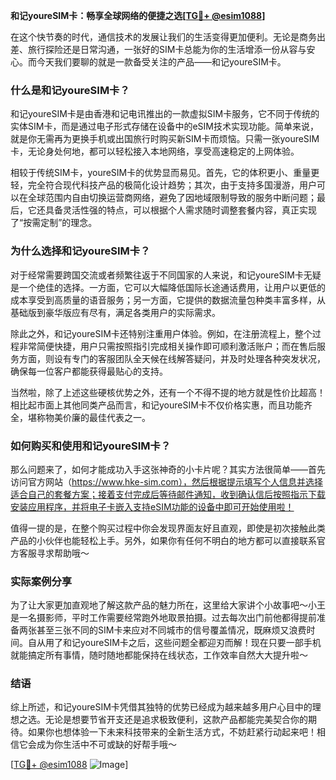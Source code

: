 **和记youreSIM卡：畅享全球网络的便捷之选[[TG💪+ @esim1088](https://t.me/s/esim1088)]**

在这个快节奏的时代，通信技术的发展让我们的生活变得更加便利。无论是商务出差、旅行探险还是日常沟通，一张好的SIM卡总能为你的生活增添一份从容与安心。而今天我们要聊的就是一款备受关注的产品——和记youreSIM卡。

### 什么是和记youreSIM卡？

和记youreSIM卡是由香港和记电讯推出的一款虚拟SIM卡服务，它不同于传统的实体SIM卡，而是通过电子形式存储在设备中的eSIM技术实现功能。简单来说，就是你无需再为更换手机或出国旅行时购买新SIM卡而烦恼。只需一张youreSIM卡，无论身处何地，都可以轻松接入本地网络，享受高速稳定的上网体验。

相较于传统SIM卡，youreSIM卡的优势显而易见。首先，它的体积更小、重量更轻，完全符合现代科技产品的极简化设计趋势；其次，由于支持多国漫游，用户可以在全球范围内自由切换运营商网络，避免了因地域限制导致的服务中断问题；最后，它还具备灵活性强的特点，可以根据个人需求随时调整套餐内容，真正实现了“按需定制”的理念。

### 为什么选择和记youreSIM卡？

对于经常需要跨国交流或者频繁往返于不同国家的人来说，和记youreSIM卡无疑是一个绝佳的选择。一方面，它可以大幅降低国际长途通话费用，让用户以更低的成本享受到高质量的语音服务；另一方面，它提供的数据流量包种类丰富多样，从基础版到豪华版应有尽有，满足各类用户的实际需求。

除此之外，和记youreSIM卡还特别注重用户体验。例如，在注册流程上，整个过程非常简便快捷，用户只需按照指引完成相关操作即可顺利激活账户；而在售后服务方面，则设有专门的客服团队全天候在线解答疑问，并及时处理各种突发状况，确保每一位客户都能获得最贴心的支持。

当然啦，除了上述这些硬核优势之外，还有一个不得不提的地方就是性价比超高！相比起市面上其他同类产品而言，和记youreSIM卡不仅价格实惠，而且功能齐全，堪称物美价廉的最佳代表之一。

### 如何购买和使用和记youreSIM卡？

那么问题来了，如何才能成功入手这张神奇的小卡片呢？其实方法很简单——首先访问官方网站（https://www.hke-sim.com），然后根据提示填写个人信息并选择适合自己的套餐方案；接着支付完成后等待邮件通知，收到确认信后按照指示下载安装应用程序，并将电子卡嵌入支持eSIM功能的设备中即可开始使用啦！

值得一提的是，在整个购买过程中你会发现界面友好且直观，即使是初次接触此类产品的小伙伴也能轻松上手。另外，如果你有任何不明白的地方都可以直接联系官方客服寻求帮助哦～

### 实际案例分享

为了让大家更加直观地了解这款产品的魅力所在，这里给大家讲个小故事吧～小王是一名摄影师，平时工作需要经常跑外地取景拍摄。过去每次出门前他都得提前准备两张甚至三张不同的SIM卡来应对不同城市的信号覆盖情况，既麻烦又浪费时间。自从用了和记youreSIM卡之后，这些问题全都迎刃而解！现在只要一部手机就能搞定所有事情，随时随地都能保持在线状态，工作效率自然大大提升啦～

### 结语

综上所述，和记youreSIM卡凭借其独特的优势已经成为越来越多用户心目中的理想之选。无论是想要节省开支还是追求极致便利，这款产品都能完美契合你的期待。如果你也想体验一下未来科技带来的全新生活方式，不妨赶紧行动起来吧！相信它会成为你生活中不可或缺的好帮手哦～

[[TG💪+ @esim1088](https://t.me/s/esim1088) ![Image](https://i.postimg.cc/4NQfJmqS/Snipaste-2025-05-13-00-14-12.png)]